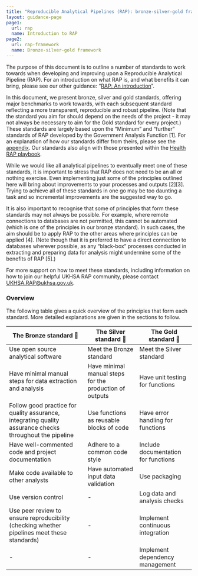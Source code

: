 ```yaml
---
title: "Reproducible Analytical Pipelines (RAP): bronze-silver-gold framework"
layout: guidance-page
page1: 
  url: rap
  name: Introduction to RAP
page2: 
  url: rap-framework
  name: Bronze-silver-gold framework
---
```



The purpose of this document is to outline a number of standards to work towards when developing and improving upon a Reproducible Analytical Pipeline (RAP). For an introduction on what RAP is, and what benefits it can bring, please see our other guidance: “[RAP: An introduction](rap)”.

In this document, we present bronze, silver and gold standards, offering major benchmarks to work towards, with each subsequent standard reflecting a more transparent, reproducible and robust pipeline. (Note that the standard you aim for should depend on the needs of the project - it may not always be necessary to aim for the Gold standard for every project.) These standards are largely based upon the “Minimum” and “further” standards of RAP developed by the Government Analysis Function [1]. For an explanation of how our standards differ from theirs, please see the [appendix](#). Our standards also align with those presented within the [Health RAP playbook](https://nhsengland.github.io/Health-RAP-Playbook-Alpha/). 

While we would like all analytical pipelines to eventually meet one of these standards, it is important to stress that RAP does not need to be an all or nothing exercise. Even implementing just some of the principles outlined here will bring about improvements to your processes and outputs [2][3]. Trying to achieve all of these standards in one go may be too daunting a task and so incremental improvements are the suggested way to go.

It is also important to recognise that some of principles that form these standards may not always be possible. For example, where remote connections to databases are not permitted, this cannot be automated (which is one of the principles in our bronze standard). In such cases, the aim should be to apply RAP to the other areas where principles can be applied [4]. (Note though that it is preferred to have a direct connection to databases wherever possible, as any “black-box” processes conducted in extracting and preparing data for analysis might undermine some of the benefits of RAP [5].)

For more support on how to meet these standards, including information on how to join our helpful UKHSA RAP community, please contact <UKHSA.RAP@ukhsa.gov.uk>.


### Overview

The following table gives a quick overview of the principles that form each standard. More detailed explanations are given in the sections to follow.

| The Bronze standard 🥉 | The Silver standard 🥈 | The Gold standard 🥇 |
| ------- | ------- | ------- |
| Use open source analytical software | Meet the Bronze standard | Meet the Silver standard |
| Have minimal manual steps for data extraction and analysis | Have minimal manual steps for the production of outputs | Have unit testing for functions |
| Follow good practice for quality assurance, integrating quality assurance checks throughout the pipeline | Use functions as reusable blocks of code | Have error handling for functions |
| Have well-commented code and project documentation | Adhere to a common code style | Include documentation for functions |
| Make code available to other analysts | Have automated input data validation | Use packaging |
| Use version control | - | Log data and analysis checks |
| Use peer review to ensure reproducibility (checking whether pipelines meet these standards) | - | Implement continuous integration |
| - | - | Implement dependency management |
